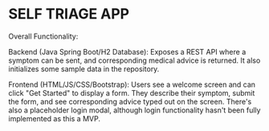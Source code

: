# SELF TRIAGE APP 

Overall Functionality:

Backend (Java Spring Boot/H2 Database): Exposes a REST API where a symptom can be sent, and corresponding medical advice is returned. It also initializes some sample data in the repository.

Frontend (HTML/JS/CSS/Bootstrap): Users see a welcome screen and can click "Get Started" to display a form. They describe their symptom, submit the form, and see corresponding advice typed out on the screen. There's also a placeholder login modal, although login functionality hasn't been fully implemented as this a MVP.
